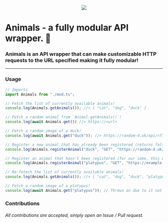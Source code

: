 <p align="center">
  <img src="https://github-readme-stats.vercel.app/api/pin/?username=connuh&repo=animals&cache_seconds=86400&theme=default">
</p>

# Animals - a fully modular API wrapper. 🐢
### Animals is an API wrapper that can make customizable HTTP requests to the URL specified making it fully modular!
---
### Usage

```ts
// Imports
import Animals from "./mod.ts";

// Fetch the list of currently available animals!
console.log(Animals.getAnimals()); //> [ "cat", "dog", "duck" ]

// Fetch a random animal from `Animal.getAnimals()`!
console.log(await Animals.get()) //> https://<url>

// Fetch a random image of a duck!
console.log(await Animals.get("duck")); //> https://random-d.uk/api/<file>

// Register a new animal that has already been registered (returns false)
console.log(Animals.registerAnimal("duck", "GET", "https://random-d.uk/api/v2/random", "url")); //> false

// Register an animal that hasn't been registered (for our sake, this wont be an animal)
console.log(Animals.registerAnimal("platypus", "GET", "https://example.com", "invalid")); //> true

// Re-fetech the list of currently available animals!
console.log(Animals.getAnimals()); //> [ "cat", "dog", "duck", "platypus" ]

// Fetch a random image of a platypus!
console.log(await Animals.get("platypus")); // Throws an due to it not being able to parse response
```

### Contributions
###### All contributions are accepted, simply open an Issue / Pull request.
